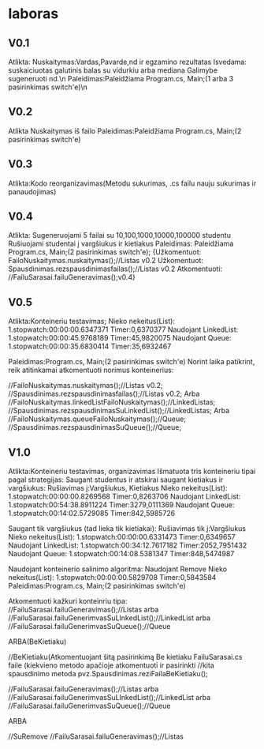# laboras
V0.1
----
Atlikta:
Nuskaitymas:Vardas,Pavarde,nd ir egzamino rezultatas
Isvedama: suskaiciuotas galutinis balas su vidurkiu arba mediana
Galimybe sugeneruoti nd.\n
Paleidimas:Paleidžiama Program.cs, Main;(1 arba 3 pasirinkimas switch'e)\n

V0.2
----
Atlikta
Nuskaitymas iš failo
Paleidimas:Paleidžiama Program.cs, Main;(2 pasirinkimas switch'e)

V0.3
----
Atlikta:Kodo reorganizavimas(Metodu sukurimas, .cs failu nauju sukurimas ir panaudojimas)

V0.4
----
Atlikta:
Sugeneruojami 5 failai su 10,100,1000,10000,100000 studentu
Rušiuojami studentai į vargšiukus ir kietiakus
Paleidimas:
Paleidžiama Program.cs, Main;(2 pasirinkimas switch'e);
{Užkomentuot: FailoNuskaitymas.nuskaitymas();//Listas v0.2
Užkomentuot: Spausdinimas.rezspausdinimasfailas();//Listas v0.2
Atkomentuoti: //FailuSarasai.failuGeneravimas();v0.4}

V0.5
----
Atlikta:Konteineriu testavimas;
Nieko nekeitus(List):
1.stopwatch:00:00:00.6347371 Timer:0,6370377
Naudojant LinkedList:
1.stopwatch:00:00:45.9768189 Timer:45,9820075
Naudojant Queue:
1.stopwatch:00:00:35.6830414 Timer:35,6932467

Paleidimas:Program.cs, Main;(2 pasirinkimas switch'e)
Norint laika patikrint, reik atitinkamai atkomentuoti norimus konteinerius:

//FailoNuskaitymas.nuskaitymas();//Listas v0.2;
//Spausdinimas.rezspausdinimasfailas();//Listas v0.2;
Arba 
//FailoNuskaitymas.linkedListFailoNuskaitymas();//LinkedListas;
//Spausdinimas.rezspausdinimasSuLinkedList();//LinkedListas;
Arba 
//FailoNuskaitymas.queueFailoNuskaitymas();//Queue;
//Spausdinimas.rezspausdinimasSuQueue();//Queue;

V1.0
----
Atlikta:Konteineriu testavimas, organizavimas
Išmatuota tris konteineriu tipai pagal strategijas:
Saugant studentus ir atskirai saugant kietiakus ir vargšiukus:
Rušiavimas į:Vargšiukus, Kietiakus
Nieko nekeitus(List):
1.stopwatch:00:00:00.8269568 Timer:0,8263706
Naudojant LinkedList:
1.stopwatch:00:54:38.8911224 Timer:3279,0111369
Naudojant Queue:
1.stopwatch:00:14:02.5729085 Timer:842,5985726

Saugant tik vargšiukus (tad lieka tik kietiakai):
Rušiavimas tik į:Vargšiukus
Nieko nekeitus(List):
1.stopwatch:00:00:00.6331473 Timer:0,6349657
Naudojant LinkedList:
1.stopwatch:00:34:12.7617182 Timer:2052,7951432
Naudojant Queue:
1.stopwatch:00:14:08.5381347 Timer:848,5474987

Naudojant konteinerio salinimo algoritma:
Naudojant Remove
Nieko nekeitus(List):
1.stopwatch:00:00:00.5829708 Timer:0,5843584
Paleidimas:Program.cs, Main;(2 pasirinkimas switch'e)

Atkomentuoti kažkuri konteinriu tipa:
//FailuSarasai.failuGeneravimas();//Listas 
arba 
//FailuSarasai.failuGenerimvasSuLInkedList();//LinkedList 
arba 
//FailuSarasai.failuGenerimvasSuQueue();//Queue
 
 
ARBA(BeKietiaku) 

//BeKietiaku(Atkomentuojant šitą pasirinkimą Be kietiaku FailuSarasai.cs faile (kiekvieno metodo apačioje atkomentuoti ir pasirinkti //kita spausdinimo metoda pvz.Spausdinimas.reziFailaBeKietiaku();

//FailuSarasai.failuGeneravimas();//Listas 
arba 
//FailuSarasai.failuGenerimvasSuLInkedList();//LinkedList 
arba 
//FailuSarasai.failuGenerimvasSuQueue();//Queue

ARBA

//SuRemove 
//FailuSarasai.failuGeneravimas();//Listas
